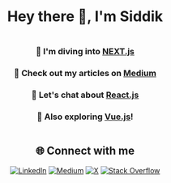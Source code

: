 <h1 align="center">Hey there 👋, I'm Siddik</h1>
<div align="center">
  <div style="display: inline-block; vertical-align: top;">
    <h3>🌱 I'm diving into <a href="https://nextjs.org/" target="_blank">NEXT.js</a></h3>
    <h3>📝 Check out my articles on <a href="https://medium.com/@sidmm747" target="_blank">Medium</a></h3>
    <h3>💬 Let's chat about <a href="https://react.dev" target="_blank">React.js</a></h3>
    <h3>🌟 Also exploring <a href='https://vuejs.org/' target="_blank">Vue.js</a>!</h3>
  </div>
</div>
<h2 align="center">🌐 Connect with me</h2>
<div align="center">
  <a href="https://linkedin.com/in/siddik-mulla-214a33258" target="_blank"><img src="https://img.shields.io/badge/LinkedIn-%230077B5.svg?logo=linkedin&logoColor=white" alt="LinkedIn"></a>
  <a href="https://medium.com/@sidmm747" target="_blank"><img src="https://img.shields.io/badge/Medium-12100E?logo=medium&logoColor=white" alt="Medium"></a>
  <a href="https://x.com/__sid_m" target="_blank"><img src="https://img.shields.io/badge/X-black.svg?logo=X&logoColor=white" alt="X"></a>
  <a href="https://stackoverflow.com/users/siddik-mulla" target="_blank"><img src="https://img.shields.io/badge/-Stackoverflow-FE7A16?logo=stack-overflow&logoColor=white" alt="Stack Overflow"></a>
</div>
